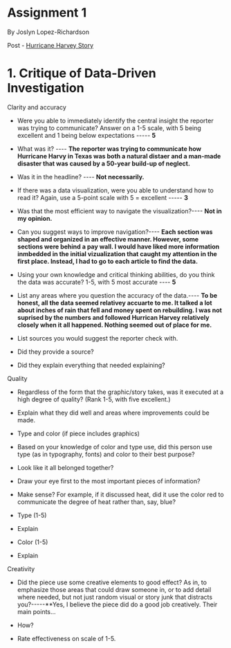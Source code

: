# Assignment 1
By Joslyn Lopez-Richardson

Post - [Hurricane Harvey Story](https://www.houstonchronicle.com/local/hc-investigations/harvey/developingstorm/)


# 1. Critique of Data-Driven Investigation
  Clarity and accuracy
* Were you able to immediately identify the central insight the reporter was trying to communicate? Answer on a 1-5 scale, with 5 being excellent and 1 being below       expectations ----- **5**

* What was it? ---- **The reporter was trying to communicate how Hurricane Harvy in Texas was both a natural distaer and a man-made disaster that was caused by a 50-year build-up of neglect.**

* Was it in the headline? ---- **Not necessarily.** 

* If there was a data visualization, were you able to understand how to read it? Again, use a 5-point scale with 5 = excellent ----- **3**

* Was that the most efficient way to navigate the visualization?---- **Not in my opinion.**

* Can you suggest ways to improve navigation?---- **Each section was shaped and organized in an effective manner. However, some sections were behind a pay wall. I would have liked more information inmbedded in the initial vizualization that caught my attention in the first place. Instead, I had to go to each article to find the data.**
*  Using your own knowledge and critical thinking abilities, do you think the data was accurate? 1-5, with 5 most accurate ---- **5**

* List any areas where you question the accuracy of the data.---- **To be honest, all the data seemed relativey accuarte to me. It talked a lot about inches of rain that fell and money spent on rebuilding. I was not suprised by the numbers and followed Hurrican Harvey relatively closely when it all happened. Nothing seemed out of place for me.**

* List sources you would suggest the reporter check with.

* Did they provide a source?

* Did they explain everything that needed explaining?

Quality
* Regardless of the form that the graphic/story takes, was it executed at a high degree of quality? (Rank 1-5, with five excellent.)

* Explain what they did well and areas where improvements could be made.

* Type and color (if piece includes graphics)

* Based on your knowledge of color and type use, did this person use type (as in typography, fonts) and color to their best purpose?

* Look like it all belonged together?

* Draw your eye first to the most important pieces of information?

* Make sense? For example, if it discussed heat, did it use the color red to communicate the degree of heat rather than, say, blue?

* Type (1-5)

* Explain

* Color (1-5)

* Explain

Creativity
* Did the piece use some creative elements to good effect? As in, to emphasize those areas that could draw someone in, or to add detail where needed, but not just random visual or story junk that distracts you?-----**Yes, I believe the piece did do a good job creatively. Their main points...

* How?

* Rate effectiveness on scale of 1-5.


